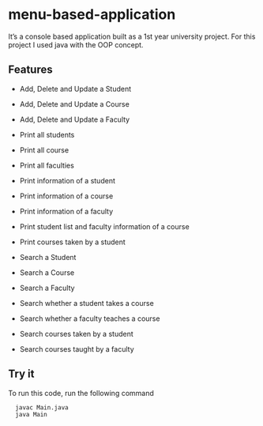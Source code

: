 # menu-based-application
It’s a console based application built as a 1st year university project. For this project  I used java with the OOP concept.

## Features

- Add, Delete and Update a Student
- Add, Delete and Update a Course
- Add, Delete and Update a Faculty

- Print all students
- Print all course
- Print all faculties
- Print information of a student
- Print information of a course
- Print information of a faculty
- Print student list and faculty information of a course
- Print courses taken by a student

- Search a Student
- Search a Course
- Search a Faculty
- Search whether a student takes a course
- Search whether a faculty teaches a course
- Search courses taken by a student
- Search courses taught by a faculty

## Try it

To run this code, run the following command

```bash
  javac Main.java
  java Main
```
